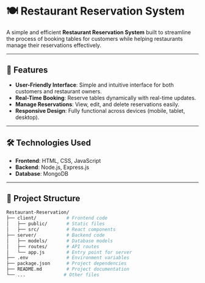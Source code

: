# 🍽️ Restaurant Reservation System

A simple and efficient **Restaurant Reservation System** built to streamline the process of booking tables for customers while helping restaurants manage their reservations effectively.

---

## 🚀 Features

- **User-Friendly Interface**: Simple and intuitive interface for both customers and restaurant owners.
- **Real-Time Booking**: Reserve tables dynamically with real-time updates.
- **Manage Reservations**: View, edit, and delete reservations easily.
- **Responsive Design**: Fully functional across devices (mobile, tablet, desktop).

---

## 🛠️ Technologies Used

- **Frontend**: HTML, CSS, JavaScript
- **Backend**: Node.js, Express.js
- **Database**: MongoDB

---

## 📂 Project Structure

```bash
Restaurant-Reservation/
├── client/           # Frontend code
│   ├── public/       # Static files
│   ├── src/          # React components
├── server/           # Backend code
│   ├── models/       # Database models
│   ├── routes/       # API routes
│   └── app.js        # Entry point for server
├── .env              # Environment variables
├── package.json      # Project dependencies
├── README.md         # Project documentation
└── ...              # Other files
